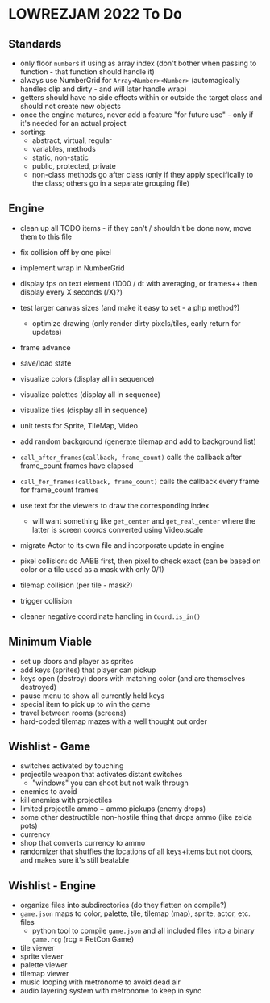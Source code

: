 # LOWREZJAM 2022 To Do

## Standards

- only floor `number`s if using as array index (don't bother when passing to function - that function should handle it)
- always use NumberGrid for `Array<Number><Number>` (automagically handles clip and dirty - and will later handle wrap)
- getters should have no side effects within or outside the target class and should not create new objects
- once the engine matures, never add a feature "for future use" - only if it's needed for an actual project
- sorting:
    - abstract, virtual, regular
    - variables, methods
    - static, non-static
    - public, protected, private
    - non-class methods go after class (only if they apply specifically to the class; others go in a separate grouping file)
 
## Engine

- clean up all TODO items - if they can't / shouldn't be done now, move them to this file

- fix collision off by one pixel
- implement wrap in NumberGrid
 
- display fps on text element (1000 / dt with averaging, or frames++ then display every X seconds (/X)?)
- test larger canvas sizes (and make it easy to set - a php method?)
    - optimize drawing (only render dirty pixels/tiles, early return for updates)

- frame advance
- save/load state

- visualize colors (display all in sequence)
- visualize palettes (display all in sequence)
- visualize tiles (display all in sequence)

- unit tests for Sprite, TileMap, Video

- add random background (generate tilemap and add to background list)
- `call_after_frames(callback, frame_count)` calls the callback after frame_count frames have elapsed
- `call_for_frames(callback, frame_count)` calls the callback every frame for frame_count frames
- use text for the viewers to draw the corresponding index
  - will want something like `get_center` and `get_real_center` where the latter is screen coords converted using Video.scale
- migrate Actor to its own file and incorporate update in engine
- pixel collision: do AABB first, then pixel to check exact (can be based on color or a tile used as a mask with only 0/1)
- tilemap collision (per tile - mask?)
- trigger collision

- cleaner negative coordinate handling in `Coord.is_in()`

## Minimum Viable

- set up doors and player as sprites
- add keys (sprites) that player can pickup
- keys open (destroy) doors with matching color (and are themselves destroyed)
- pause menu to show all currently held keys
- special item to pick up to win the game
- travel between rooms (screens)
- hard-coded tilemap mazes with a well thought out order

## Wishlist - Game

- switches activated by touching
- projectile weapon that activates distant switches
  - "windows" you can shoot but not walk through
- enemies to avoid
- kill enemies with projectiles
- limited projectile ammo + ammo pickups (enemy drops)
- some other destructible non-hostile thing that drops ammo (like zelda pots)
- currency
- shop that converts currency to ammo
- randomizer that shuffles the locations of all keys+items but not doors, and makes sure it's still beatable

## Wishlist - Engine

- organize files into subdirectories (do they flatten on compile?)
- `game.json` maps to color, palette, tile, tilemap (map), sprite, actor, etc. files
  - python tool to compile `game.json` and all included files into a binary `game.rcg` (rcg = RetCon Game)
- tile viewer
- sprite viewer
- palette viewer
- tilemap viewer
- music looping with metronome to avoid dead air
- audio layering system with metronome to keep in sync
